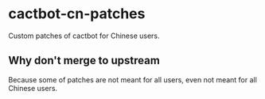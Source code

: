 # cactbot-cn-patches

Custom patches of cactbot for Chinese users.

## Why don't merge to upstream

Because some of patches are not meant for all users, even not meant for all Chinese users.

